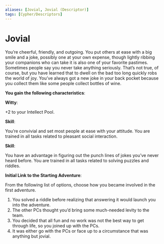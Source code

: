 ```yaml
---
aliases: [Jovial, Jovial (Descriptor)]
tags: [Cypher/Descriptors]
---
```


# Jovial

You’re cheerful, friendly, and outgoing. You put others at ease with a big smile and a joke, possibly one at your own expense, though lightly ribbing your companions who can take it is also one of your favorite pastimes. Sometimes people say you never take anything seriously. That’s not true, of course, but you have learned that to dwell on the bad too long quickly robs the world of joy. You’ve always got a new joke in your back pocket because you collect them like some people collect bottles of wine.

**You gain the following characteristics**:

**Witty**:

+2 to your Intellect Pool.

**Skill**:

You’re convivial and set most people at ease with your attitude. You are trained in all tasks related to pleasant social interaction.

**Skill**:

You have an advantage in figuring out the punch lines of jokes you’ve never heard before. You are trained in all tasks related to solving puzzles and riddles.

**Initial Link to the Starting Adventure**:

From the following list of options, choose how you became involved in the first adventure.

1. You solved a riddle before realizing that answering it would launch you into the adventure.
2. The other PCs thought you’d bring some much-needed levity to the team.
3. You decided that all fun and no work was not the best way to get through life, so you joined up with the PCs.
4. It was either go with the PCs or face up to a circumstance that was anything but jovial.
